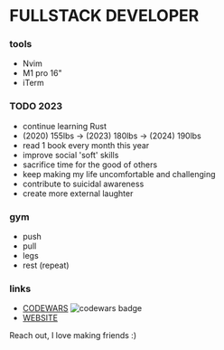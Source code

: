 # FULLSTACK DEVELOPER 
 
### tools
 - Nvim
 - M1 pro 16"
 - iTerm

 ### TODO 2023
  - continue learning Rust
  - (2020) 155lbs -> (2023) 180lbs -> (2024) 190lbs
  - read 1 book every month this year
  - improve social 'soft' skills
  - sacrifice time for the good of others
  - keep making my life uncomfortable and challenging
  - contribute to suicidal awareness
  - create more external laughter

### gym
 - push
 - pull
 - legs
 - rest
 (repeat)

### links
 - [CODEWARS](https://www.codewars.com/users/ImprovingTyler) ![codewars badge](https://www.codewars.com/users/ImprovingTyler/badges/small)
 - [WEBSITE](https://www.tylerlundin.me)

 
Reach out, I love making friends :)
